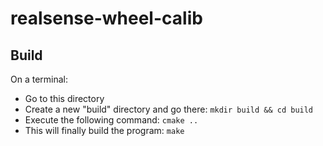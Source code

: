 # realsense-wheel-calib

## Build
On a terminal:
- Go to this directory
- Create a new "build" directory and go there: ```mkdir build && cd build```
- Execute the following command: ```cmake ..```
- This will finally build the program: ```make```
